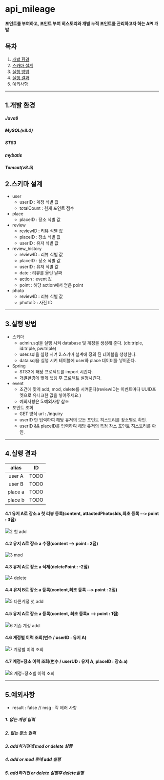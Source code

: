 # api_mileage
#### 포인트를 부여하고, 포인트 부여 히스토리와 개별 누적 포인트를 관리하고자 하는 API 개발

## 목차
1. [개발 환경](#개발-환경)
2. [스카마 설계](#스키마-설계)
3. [실행 방법](#실행-방법)
4. [실행 결과](#실행-결과)
5. [예외사항](#예외사항)


---
## 1.개발 환경
##### Java8
##### MySQL(v8.0)
##### STS3
##### mybatis
##### Tomcat(v8.5)

## 2.스키마 설계
- user
  - userID : 계정 식별 값
  - totalCount : 현재 포인트 점수
- place 
  - placeID : 장소 식별 값
- review
  - reviewID : 리뷰 식별 값
  - placeID : 장소 식별 값
  - userID : 유저 식별 값
- review_history
  - reviewID : 리뷰 식별 값
  - placeID : 장소 식별 값
  - userID : 유저 식별 값
  - date : 리뷰를 올린 날짜
  - action : event 값
  - point : 해당 action에서 얻은 point 
- photo
  - reviewID : 리뷰 식별 값
  - photoID : 사진 ID
---
## 3.실행 방법
- 스키마
  - admin.sql을 실행 시켜 database 및 계정을 생성해 준다. (db:triple, id:triple, pw:triple)
  - user.sql을 실행 시켜 2.스키마 설계에 정의 된 테이블을 생성한다.
  - data.sql을 실행 시켜 테이블에 user와 place 데이터를 넣어준다.
- Spring
  - STS3에 해당 프로젝트를 import 시킨다.
  - 개발환경에 맞게 셋팅 후 프로젝트 실행시킨다.
- event
  - 조건에 맞게 add, mod, delete를 시켜준다(reviewID는 이벤트마다 UUID포멧으로 유니크한 값을 넣어주세요.)
  - 예외사항은 5.예외사항 참조
- 포인트 조회
  - GET 방식 url : /inquiry 
  - userID 만 입력하여 해당 유저의 모든 포인트 히스토리를 장소별로 확인.
  - userID && placeID를 입력하여 해당 유저의 특정 장소 포인트 히스토리를 확인. 
---
## 4.실행 결과
|alias|ID|
|:--:|:--:|
|user A|TODO|
|user B|TODO|
|place a|TODO|
|place b|TODO|
#### 4.1 유저 A로 장소 a 첫 리뷰 등록(content, attactedPhotosIds,최초 등록 --> point : 3점)
![2  첫 add](https://user-images.githubusercontent.com/82923905/177497944-0b10f1cd-348d-46e0-bc15-608d63e8f3bd.JPG)
#### 4.2 유저 A로 장소 a 수정(content --> point : 2점)
![3  mod](https://user-images.githubusercontent.com/82923905/177498216-71a1a389-ebaa-4316-b776-1502055431c1.JPG)
#### 4.3 유저 A로 장소 a 삭제(deletePoint : -2점)
![4  delete](https://user-images.githubusercontent.com/82923905/177498358-4f1608d0-e0d0-481f-b682-0dad868f2986.JPG)
#### 4.4 유저 B로 장소 a 등록(content,최초 등록 --> point : 2점)
![5  다른계정 첫 add](https://user-images.githubusercontent.com/82923905/177498736-ff0171f9-2d1c-4cf0-b70c-2bd401c30989.JPG)
#### 4.5 유저 A로 장소 a 등록(content, 최초 등록x --> point : 1점)
![6  기존 계정 add](https://user-images.githubusercontent.com/82923905/177499023-6afc98fd-8cc0-4ba9-9a3f-b6333c033278.JPG)
#### 4.6 계정별 이력 조회(변수 / userID : 유저 A)
![7  계정별 이력 조회](https://user-images.githubusercontent.com/82923905/177499185-3a86cf6d-bacc-48a9-89f1-47c6e34a454a.JPG)
#### 4.7 계정+장소 이력 조회(변수 / userUD : 유저 A, placeID : 장소 a)
![8 계정+장소별 이력 조회](https://user-images.githubusercontent.com/82923905/177499439-5138a3b3-e7e1-4607-9e0d-bf49e7902b98.JPG)

---


## 5.예외사항
  - result : false // msg : 각 에러 사항
##### 1. 없는 계정 입력
##### 2. 없는 장소 입력
##### 3. add하기전에 mod or delete 실행
##### 4. add or mod 후에 add 실행
##### 5. add하기전 or delete 실행후 delete실행
